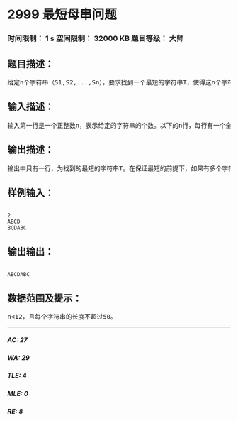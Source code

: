 # 2999 最短母串问题   
### 时间限制： 1 s     空间限制： 32000 KB     题目等级： 大师  
## 题目描述：  

<pre>
给定n个字符串（S1,S2,...,Sn），要求找到一个最短的字符串T，使得这n个字符串（S1,S2,...,Sn）都是T的子串。
</pre>
  
  
## 输入描述：  

<pre>
输入第一行是一个正整数n，表示给定的字符串的个数。以下的n行，每行有一个全由大写字母组成的字符串。
</pre>
  
  
## 输出描述：  

<pre>
输出中只有一行，为找到的最短的字符串T。在保证最短的前提下，如果有多个字符串都满足要求，那么必须输出按字典序排列的第一个。
</pre>
  
  
## 样例输入：  

<pre><code>
2   
ABCD  
BCDABC
</code></pre>
  
  
## 输出输出：  

<pre><code>
ABCDABC
</code></pre>
  
  
## 数据范围及提示：  

<pre>
n<12，且每个字符串的长度不超过50。
</pre>
  
  
***  

##### AC: 27  
##### WA: 29  
##### TLE: 4  
##### MLE: 0  
##### RE: 8  
